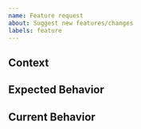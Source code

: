 ```yaml
---
name: Feature request
about: Suggest new features/changes
labels: feature
---
```

<!-- Your feature request may already be reported. -->
<!-- Please search in the [issues](https://github.com/coditory/sherlock-distributed-lock/issues) before creating a new one. -->

## Context
<!--- What are you trying to accomplish? -->
<!--- Providing context helps us come up with a solution that is most useful in the real world. -->

## Expected Behavior
<!--- If you're suggesting a change/improvement, tell us how it should work. -->
<!--- Propose a solution -->

## Current Behavior
<!--- If suggesting a change/improvement, explain the difference from the current behavior if it exists. -->

